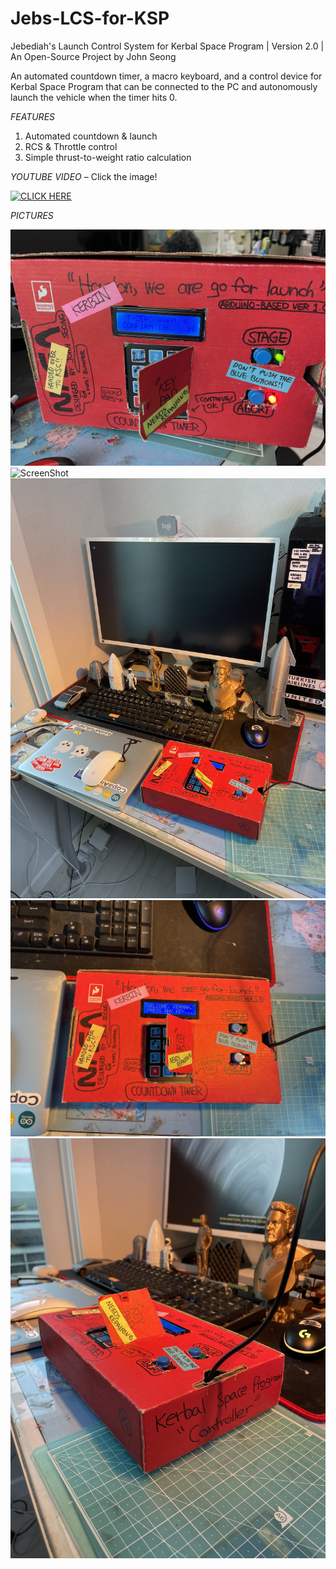 # Jebs-LCS-for-KSP
Jebediah's Launch Control System for Kerbal Space Program | Version 2.0 | An Open-Source Project by John Seong

An automated countdown timer, a macro keyboard, and a control device for Kerbal Space Program that can be connected to the PC and autonomously launch the vehicle when the timer hits 0.

*FEATURES*
1. Automated countdown & launch
2. RCS & Throttle control
3. Simple thrust-to-weight ratio calculation


*YOUTUBE VIDEO* – Click the image!

[![CLICK HERE](https://img.youtube.com/vi/l9Dpn6NV0MA/0.jpg)](https://www.youtube.com/watch?v=l9Dpn6NV0MA)


*PICTURES*

![ScreenShot](IMG_1621.jpeg)
![ScreenShot](IMG_1622.jpeg)
![ScreenShot](IMG_1625.jpeg)
![ScreenShot](IMG_1631.jpeg)
![ScreenShot](IMG_1632.jpeg)
